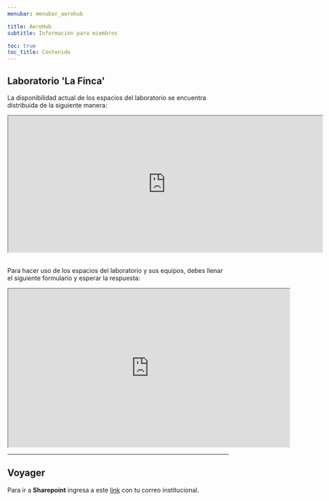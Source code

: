 ```yaml
---
menubar: menubar_aerohub

title: AeroHub
subtitle: Información para miembros

toc: true
toc_title: Contenido
---
```

<link href="../../assets/css/custom.css" rel="stylesheet" type="text/css">


## Laboratorio 'La Finca'
La disponibilidad actual de los espacios del laboratorio se encuentra distribuida de la siguiente manera:
<div align="center">
    <iframe src="https://docs.google.com/spreadsheets/d/e/2PACX-1vTBgNBpDLhdWaWTXhBcgzqBLaR6bvKGmzqTvpkVMfhoLlR0UipJsh-9NVL7jHCOB8s44uYOhgXSqKV4/pubhtml?gid=0&single=true" width="715" height="310"></iframe>
</div>
<br>

Para hacer uso de los espacios del laboratorio y sus equipos, debes llenar el siguiente formulario y esperar la respuesta:
<div align="center">
    <iframe src="https://docs.google.com/forms/d/e/1FAIpQLSeyzi2tVrVhp6q39__Tx9-DNwxcYVSg_TjuoIwBhI4Iitfjkg/viewform?embedded=true" width="640" height="360"></iframe>
</div>

---

## Voyager
Para ir a **Sharepoint** ingresa a este [<u>link</u>](https://udeaeduco.sharepoint.com/sites/Voyager2) con tu correo institucional.

